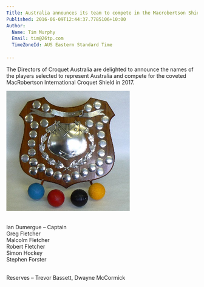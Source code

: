 ```yaml
---
Title: Australia announces its team to compete in the Macrobertson Shield
Published: 2016-06-09T12:44:37.7785106+10:00
Author:
  Name: Tim Murphy
  Email: tim@26tp.com
  TimeZoneId: AUS Eastern Standard Time

---
```

The Directors of Croquet Australia are delighted to announce the names of the players selected to represent Australia and compete for the coveted MacRobertson International Croquet Shield in 2017.

<img src="/macrobertson-international-croquet-shield-3.jpg" alt="The MacRobertson Shield. Photo courtesy Christine Irwin" title="The MacRobertson Shield.  Photo courtesy Christine Irwin"/>


<br/>Ian Dumergue – Captain
<br/>Greg Fletcher
<br/>Malcolm Fletcher
<br/>Robert Fletcher
<br/>Simon Hockey
<br/>Stephen Forster

<br/>Reserves – Trevor Bassett, Dwayne McCormick